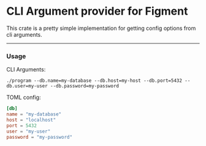 # CLI Argument provider for Figment

This crate is a pretty simple implementation for getting config options from cli arguments.

---

### Usage

CLI Arguments:
```shell
./program --db.name=my-database --db.host=my-host --db.port=5432 --db.user=my-user --db.password=my-password
```

TOML config:
```toml
[db]
name = "my-database"
host = "localhost"
port = 5432
user = "my-user"
password = "my-password"
```
